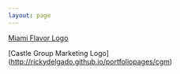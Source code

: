 ```yaml
---
layout: page
---
```


[Miami Flavor Logo](http://rickydelgado.github.io/portfoliopages/miami-flavor)

[Castle Group Marketing Logo] (http://rickydelgado.github.io/portfoliopages/cgm)
